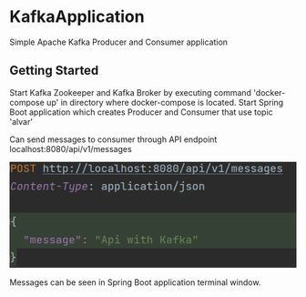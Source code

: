 # KafkaApplication
Simple Apache Kafka Producer and Consumer application 

## Getting Started

Start Kafka Zookeeper and Kafka Broker by executing command 'docker-compose up' in directory where docker-compose is located.
Start Spring Boot application which creates Producer and Consumer that use topic 'alvar' 

Can send messages to consumer through API endpoint localhost:8080/api/v1/messages  

![Screenshot](Example.png) 

Messages can be seen in Spring Boot application terminal window.


